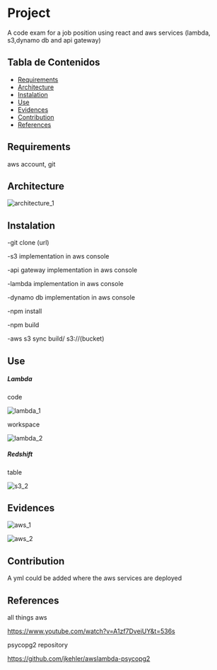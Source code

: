 # Project

A code exam for a job position using react and aws services (lambda, s3,dynamo db and api gateway)

## Tabla de Contenidos

- [Requirements](#requirements)
- [Architecture](#architecture)
- [Instalation](#instalation)
- [Use](#use)
- [Evidences](#evidences)
- [Contribution](#contribution)
- [References](#references)


## Requirements

aws account, git

## Architecture

![architecture_1](./src/img/architecture_1.png)

## Instalation

-git clone (url)

-s3 implementation in aws console

-api gateway implementation in aws console

-lambda implementation in aws console

-dynamo db implementation in aws console

-npm install

-npm build 

-aws s3 sync build/ s3://(bucket)

## Use


##### Lambda

code

![lambda_1](./src/img/lambda_1.PNG)

workspace

![lambda_2](./src/img/lambda_2.PNG)

##### Redshift

table

![s3_2](./src/img/s3_2.PNG)


## Evidences



![aws_1](./src/img/aws_1.PNG)

![aws_2](./src/img/aws_2.PNG)


## Contribution

A yml could be added where the aws services are deployed

## References

all things aws

https://www.youtube.com/watch?v=A1zf7DveiUY&t=536s

psycopg2 repository

https://github.com/jkehler/awslambda-psycopg2